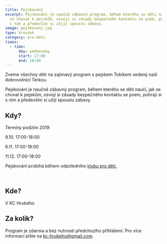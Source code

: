 ```yaml
---
title: Pejskování
excerpt: Pejskování je naučně zábavný program, během kterého se děti naučí, jak
  se chovat k pejskům, osvojí si zásady bezpečného kontaktu se psem, pohrají si
  s ním a především si užijí spoustu zábavy.
image: pejskovani.jpg
type: krouzek
category: pro-deti
times:
  - time:
      day: wednesday
      start: 17:00
      end: 18:00
---
```

Zveme všechny děti na zajímavý program s pejskem Tobíkem vedený naší dobrovolnicí Terkou.

Pejskování je naučně zábavný program, během kterého se děti naučí, jak se chovat k pejskům, osvojí si zásady bezpečného kontaktu se psem, pohrají si s ním a především si užijí spoustu zábavy.

## Kdy?

Termíny podzim 2019:

9.10. 17:00-18:00

6.11. 17:00-18:00

11.12. 17:00-18:00

Pejskování probíhá během odpoledního [klubu pro děti.](https://kc-hrubeho.cz/krouzky/klub-pro-deti)

 

## Kde?

V KC Hrubého

## Za kolik?

Program je zdarma a bez nutnosti předchozího přihlášení. Pro více informací pište na kc-hrubeho@gmail.com.